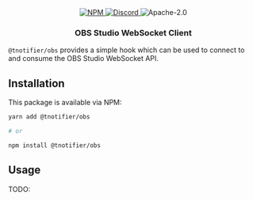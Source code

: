 <div align="center">
    <a href="https://www.npmjs.com/package/@tnotifier/obs" target="_blank">
        <img src="https://img.shields.io/npm/v/@tnotifier/obs?style=flat-square" alt="NPM" />
    </a>
    <a href="https://discord.gg/XMrHXtN" target="_blank">
        <img src="https://img.shields.io/discord/123906549860139008?color=7289DA&label=discord&logo=discord&logoColor=FFFFFF&style=flat-square" alt="Discord" />
    </a>
    <img src="https://img.shields.io/npm/l/@tnotifier/obs?style=flat-square" alt="Apache-2.0" />
    <h3>OBS Studio WebSocket Client</h3>
</div>

`@tnotifier/obs` provides a simple hook which can be used to connect to and consume the OBS Studio WebSocket API.

## Installation

This package is available via NPM:

```bash
yarn add @tnotifier/obs

# or

npm install @tnotifier/obs
```

## Usage

TODO:
